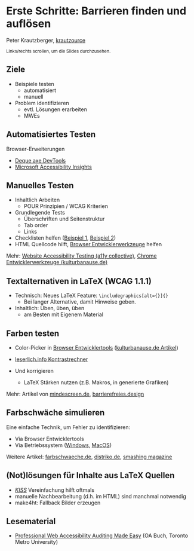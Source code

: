 # Erste Schritte: Barrieren finden und auflösen

Peter Krautzberger, [krautzource](https://krautzource.com)

<small>Links/rechts scrollen, um die Slides durchzusehen.</small>

## Ziele

- Beispiele testen
  - automatisiert
  - manuell
- Problem identifizieren
  - evtl. Lösungen erarbeiten
  - MWEs

## Automatisiertes Testen

Browser-Erweiterungen

- [Deque axe DevTools](https://www.deque.com/axe/devtools/)
- [Microsoft Accessibility Insights](https://accessibilityinsights.io/downloads/)

## Manuelles Testen

- Inhaltlich Arbeiten
  - POUR Prinzipien / WCAG Kriterien
- Grundlegende Tests
  - Überschriften und Seitenstruktur
  - Tab order
  - Links
- Checklisten helfen ([Beispiel 1](https://www.webaccessibilitychecklist.com/), [Beispiel 2](https://www.a11y-collective.com/blog/accessibility-checklist/))
- HTML Quellcode hilft, [Browser Entwicklerwerkzeuge](https://de.wikipedia.org/wiki/Entwicklerwerkzeuge_in_Webbrowsern) helfen 
  
Mehr: [Website Accessibility Testing (a11y collective)](https://www.a11y-collective.com/blog/how-to-check-web-accessibility/), [Chrome Entwicklerwerkzeuge (kulturbanause.de)](https://kulturbanause.de/blog/die-chrome-entwicklertools-devtools-fuer-designer-und-einsteiger/)

## Textalternativen in LaTeX (WCAG 1.1.1)

- Technisch: Neues LaTeX Feature: `\includegraphics[alt={}]{}`
  - Bei langer Alternative, damit Hinweise geben.
- Inhaltlich: Üben, üben, üben
  - am Besten mit Eigenem Material

## Farben testen

- Color-Picker in [Browser Entwicklertools](https://de.wikipedia.org/wiki/Entwicklerwerkzeuge_in_Webbrowsern) ([kulturbanause.de Artikel](https://kulturbanause.de/blog/die-chrome-entwicklertools-devtools-fuer-designer-und-einsteiger/))
- [leserlich.info Kontrastrechner](https://www.leserlich.info/werkzeuge/kontrastrechner/)

- Und korrigieren
  - LaTeX Stärken nutzen (z.B. Makros, in generierte Grafiken)

Mehr: Artikel von [mindescreen.de](https://www.mindscreen.de/farbkontraste), [barrierefreies.design](https://barrierefreies.design/barrierefreiheit-interaktiv-testen/farben-und-kontraste-pruefen)

## Farbschwäche simulieren

Eine einfache Technik, um Fehler zu identifizieren:

- Via Browser Entwicklertools
- Via Betriebssystem ([Windows](https://support.microsoft.com/de-de/windows/verwenden-von-farbfiltern-in-windows-43893e44-b8b3-2e27-1a29-b0c15ef0e5ce), [MacOS](https://support.apple.com/de-de/guide/mac-help/unac089/14.0/mac/14.0))

Weitere Artikel: [farbschwaeche.de](https://www.farbsehschwaeche.de/materialien), [distriko.de](https://distriko.de/blog/barrierefreie-farbkontraste/), [smashing magazine](https://www.smashingmagazine.com/2024/02/designing-for-colorblindness/)

## (Not)lösungen für Inhalte aus LaTeX Quellen

- [_KISS_](https://de.wikipedia.org/wiki/KISS-Prinzip) Vereinfachung hilft oftmals
- manuelle Nachbearbeitung (d.h. im HTML) sind manchmal notwendig
- make4ht: Fallback Bilder erzeugen

## Lesematerial

- [Professional Web Accessibility Auditing Made Easy](https://pressbooks.library.torontomu.ca/pwaa/) (OA Buch, Toronto Metro University)
